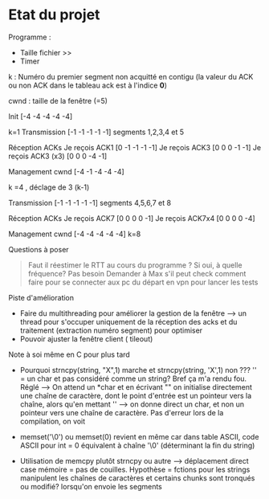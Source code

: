 # Etat du projet

Programme :
- Taille fichier >>
- Timer

k : Numéro du premier segment non acquitté en contigu (la valeur du ACK ou non ACK dans le tableau ack est à l'indice **0**)

cwnd : taille de la fenêtre (=5)

Init
[-4 -4 -4 -4 -4]

k=1
Transmission
[-1 -1 -1 -1 -1]
segments 1,2,3,4 et 5

Réception ACKs
Je reçois ACK1
[0 -1 -1 -1 -1]
Je reçois ACK3
[0 0 0 -1 -1]
Je reçois ACK3 (x3)
[0 0 0 -4 -1]

Management cwnd
[-4 -1 -4 -4 -4]

k =4 , déclage de 3 (k-1)

Transmission
[-1 -1 -1 -1 -1]
segments 4,5,6,7 et 8

Réception ACKs
Je reçois ACK7
[0 0 0 0 -1]
Je reçois ACK7x4
[0 0 0 0 -4]

Management cwnd
[-4 -4 -4 -4 -4]
k=8


Questions à poser
> Faut il réestimer le RTT au cours du programme ? Si oui, à quelle fréquence? Pas besoin
> Demander à Max s'il peut check comment faire pour se connecter aux pc du départ en vpn pour lancer les tests

Piste d'amélioration

- Faire du multithreading pour améliorer la gestion de la fenêtre --> un thread pour s'occuper uniquement de la réception des acks et du traitement (extraction numéro segment) pour optimiser
- Pouvoir ajuster la fenêtre client
( tileout)


Note à soi même en C pour plus tard
- Pourquoi strncpy(string, "X",1) marche et strncpy(string, 'X',1) non ??? '' = un char et pas considéré comme un string? Bref ça m'a rendu fou.
Réglé --> On attend un *char et en écrivant "" on initialise directement une chaîne de caractère, dont le point d'entrée est un pointeur vers la chaîne, alors qu'en mettant '' --> on donne direct un char, et non un pointeur vers une chaîne de caractère. Pas d'erreur lors de la compilation, on voit
- memset('\0') ou memset(0) revient en même car dans table ASCII, code ASCII pour int = 0 équivalent à chaîne '\0' (déterminant la fin du string)

- Utilisation de memcpy plutôt strncpy ou autre --> déplacement direct case mémoire = pas de couilles. Hypothèse = fctions pour les strings manipulent les chaînes de caractères et certains chunks sont tronqués ou modifié? lorsqu'on envoie les segments
